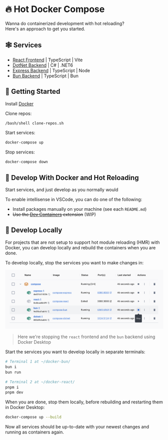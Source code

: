 # 🔥 Hot Docker Compose

Wanna do containerized development with hot reloading?  
Here's an approach to get you started.

## 🕸️ Services

<!-- REPOS=("docker-dotnet" "docker-react" "docker-express" "docker-bun")
BASE_URL="https://github.com/VidunderGunder" -->

- [React Frontend](https://github.com/VidunderGunder/docker-react) | TypeScript | Vite
- [DotNet Backend](https://github.com/VidunderGunder/docker-dotnet) | C# | .NET6
- [Express Backend](https://github.com/VidunderGunder/docker-express) | TypeScript | Node
- [Bun Backend](https://github.com/VidunderGunder/docker-bun) | TypeScript | Bun


## 🚀 Getting Started

Install [Docker](https://www.docker.com/)

Clone repos:

```bash
/bash/shell clone-repos.sh
```

Start services:

```bash
docker-compose up
```

Stop services:

```bash
docker-compose down
```

## 🐇 Develop With Docker and Hot Reloading

Start services, and just develop as you normally would

To enable intellisense in VSCode, you can do one of the following:

- Install packages manually on your machine (see each `README.md`)
- ~~Use the [Dev Containers](https://marketplace.visualstudio.com/items?itemName=ms-vscode-remote.remote-containers) extension~~ (WIP)

## 🐌 Develop Locally

For projects that are not setup to support hot module reloading (HMR) with Docker, you can develop locally and rebuild the containers when you are done.

To develop locally, stop the services you want to make changes in:

![Stopping services we want to develop](images/docker-desktop-stop.png)

> Here we're stopping the `react` frontend and the `bun` backend using Docker Desktop

Start the services you want to develop locally in separate terminals:

```bash
# Terminal 1 at ~/docker-bun/
bun i
bun run 
```

```bash
# Terminal 2 at ~/docker-react/
pnpm i
pnpm dev
```

When you are done, stop them locally, before rebuilding and restarting them in Docker Desktop:

```bash
docker-compose up --build
```

Now all services should be up-to-date with your newest changes and running as containers again.
